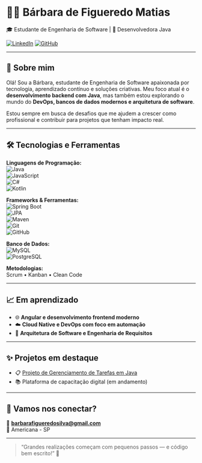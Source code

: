 # 👩‍💻 Bárbara de Figueredo Matias

🎓 Estudante de Engenharia de Software | 🚀 Desenvolvedora Java

[![LinkedIn](https://img.shields.io/badge/LinkedIn-blue?logo=linkedin&logoColor=white)](https://www.linkedin.com/in/barbara-de-figueredo-matias)
[![GitHub](https://img.shields.io/badge/GitHub-000?logo=github&logoColor=white)](https://github.com/BarbaraFigueredo)

---

## 👋 Sobre mim

Olá! Sou a Bárbara, estudante de Engenharia de Software apaixonada por tecnologia, aprendizado contínuo e soluções criativas. Meu foco atual é o **desenvolvimento backend com Java**, mas também estou explorando o mundo do **DevOps, bancos de dados modernos e arquitetura de software**.

Estou sempre em busca de desafios que me ajudem a crescer como profissional e contribuir para projetos que tenham impacto real.

---

## 🛠️ Tecnologias e Ferramentas

**Linguagens de Programação:**  
![Java](https://img.shields.io/badge/Java-007396?logo=java&logoColor=white)  
![JavaScript](https://img.shields.io/badge/JavaScript-F7DF1E?logo=javascript&logoColor=black)  
![C#](https://img.shields.io/badge/CSharp-239120?logo=csharp&logoColor=white)  
![Kotlin](https://img.shields.io/badge/Kotlin-0095D5?logo=kotlin&logoColor=white)

**Frameworks & Ferramentas:**  
![Spring Boot](https://img.shields.io/badge/Spring%20Boot-6DB33F?logo=springboot&logoColor=white)  
![JPA](https://img.shields.io/badge/JPA-59666C?logo=hibernate&logoColor=white)  
![Maven](https://img.shields.io/badge/Maven-C71A36?logo=apachemaven&logoColor=white)  
![Git](https://img.shields.io/badge/Git-F05032?logo=git&logoColor=white)  
![GitHub](https://img.shields.io/badge/GitHub-181717?logo=github&logoColor=white)

**Banco de Dados:**  
![MySQL](https://img.shields.io/badge/MySQL-4479A1?logo=mysql&logoColor=white)  
![PostgreSQL](https://img.shields.io/badge/PostgreSQL-336791?logo=postgresql&logoColor=white)

**Metodologias:**  
Scrum • Kanban • Clean Code

---

## 📈 Em aprendizado

- 🌐 **Angular e desenvolvimento frontend moderno**
- ☁️ **Cloud Native e DevOps com foco em automação**
- 🧩 **Arquitetura de Software e Engenharia de Requisitos**

---

## ✨ Projetos em destaque

- 📋 [Projeto de Gerenciamento de Tarefas em Java](https://github.com/BarbaraFigueredo/tarefas-java)
- 📚 Plataforma de capacitação digital (em andamento)

---

## 🤝 Vamos nos conectar?

📧 **barbarafigueredosilva@gmail.com**  
📍 Americana - SP

---

> “Grandes realizações começam com pequenos passos — e código bem escrito!” 🧠

